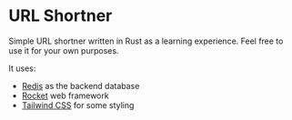 # URL Shortner

Simple URL shortner written in Rust as a learning experience. Feel free to use it for your own purposes.

It uses:

- [Redis](https://redis.io/) as the backend database
- [Rocket](https://rocket.rs/) web framework
- [Tailwind CSS](https://tailwindcss.com/) for some styling